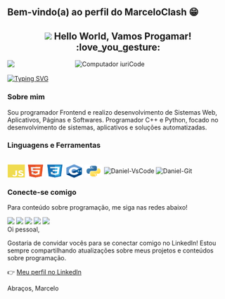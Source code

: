 ## Bem-vindo(a) ao perfil do MarceloClash 😁
<h2 align='center'> 
  <img src="https://github.com/rajput2107/rajput2107/blob/master/Assets/Earth.gif" width="24px" /> Hello World, Vamos Progamar! :love_you_gesture:
</h2>

<img src="https://raw.githubusercontent.com/MicaelliMedeiros/micaellimedeiros/master/image/computer-illustration.png" min-width="350px" max-width="350px" width="350px" align="right" alt="Computador iuriCode">

<div>
   <a href="https://github.com/MarceloClash">
   <img height="180em" src="https://github-readme-stats.vercel.app/api/top-langs/?username=MarceloClash&layout=compact&langs_count=6&theme=tokyonight"/>
</a>
</div>

<a href="https://git.io/typing-svg"><img src="https://readme-typing-svg.demolab.com?font=kanit&weight=600&duration=5001&pause=1000&color=D73CCEBD&center=false&vCenter=false&repeat=true&width=435&height=52&separator=%3C&lines=Ola+Pessoal+Da+Tech+%3D%3E%7B%3CObrigado+Por+Fazer+Parte+Do+Time%7D;%3Cconsole.log(Full-Stack)" alt="Typing SVG" /></a>

### Sobre mim

Sou programador Frontend e realizo desenvolvimento de Sistemas Web, Aplicativos, Páginas e Softwares. Programador C++ e Python, focado no desenvolvimento de sistemas, aplicativos e soluções automatizadas.

### Linguagens e Ferramentas

<div style="display: inline_block"><br>
  <img align="center" alt="Js" height="30" width="40" src="https://raw.githubusercontent.com/devicons/devicon/master/icons/javascript/javascript-plain.svg">
  <img align="center" alt="HTML" height="30" width="40" src="https://raw.githubusercontent.com/devicons/devicon/master/icons/html5/html5-original.svg">
  <img align="center" alt="CSS" height="30" width="40" src="https://raw.githubusercontent.com/devicons/devicon/master/icons/css3/css3-original.svg">
  <img align="center" alt="C++" height="30" width="40" src="https://raw.githubusercontent.com/devicons/devicon/master/icons/cplusplus/cplusplus-original.svg">
  <img align="center" alt="Python" height="30" width="40" src="https://raw.githubusercontent.com/devicons/devicon/master/icons/python/python-original.svg">
   <img align="center" alt="Daniel-VsCode" height="30" width="40" src="https://cdn.jsdelivr.net/gh/devicons/devicon/icons/vscode/vscode-original.svg">
  <img align="center" alt="Daniel-Git" height="30" width="40" src="https://cdn.jsdelivr.net/gh/devicons/devicon/icons/git/git-original.svg">
</div>


### Conecte-se comigo

Para conteúdo sobre programação, me siga nas redes abaixo!

<div>
  <a href="https://www.youtube.com/" target="_blank"><img src="https://img.shields.io/badge/YouTube-FF0000?style=for-the-badge&logo=youtube&logoColor=white" target="_blank"></a>
  <a href="https://instagram.com/marcelo__clash" target="_blank"><img src="https://img.shields.io/badge/-Instagram-%23E4405F?style=for-the-badge&logo=instagram&logoColor=white" target="_blank"></a>
  <a href="https://discord.gg/marceloclash" target="_blank"><img src="https://img.shields.io/badge/Discord-7289DA?style=for-the-badge&logo=discord&logoColor=white" target="_blank"></a>
  <a href="mailto:seuemail@gmail.com" target="_blank"><img src="https://img.shields.io/badge/-Gmail-%23333?style=for-the-badge&logo=gmail&logoColor=white" target="_blank"></a>
  <a href="https://www.linkedin.com/in/marceloluizdeoliveira" target="_blank"><img src="https://img.shields.io/badge/-LinkedIn-%230077B5?style=for-the-badge&logo=linkedin&logoColor=white" target="_blank"></a>
</div>
<div>Oi pessoal,

Gostaria de convidar vocês para se conectar comigo no LinkedIn! Estou sempre compartilhando atualizações sobre meus projetos e conteúdos sobre programação. 

👉 [Meu perfil no LinkedIn](https://www.linkedin.com/in/marceloluizdeoliveira)

Abraços,
Marcelo
</div>





